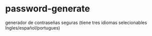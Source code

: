 # password-generate
generador de contraseñas seguras (tiene tres idiomas selecionables Ingles/español/portugues) 
